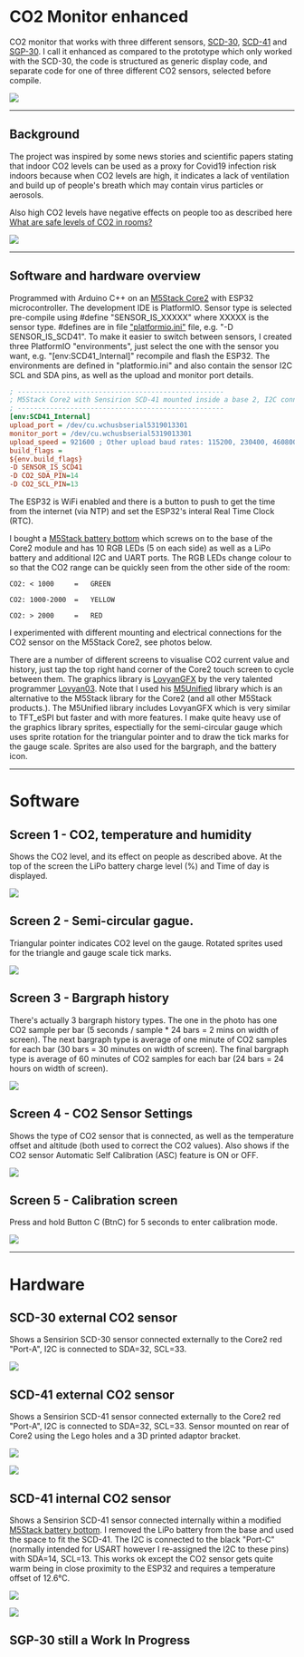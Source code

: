 # CO2 Monitor enhanced
CO2 monitor that works with three different sensors, [SCD-30](https://au.mouser.com/ProductDetail/Sensirion/SCD30?qs=sGAEpiMZZMv0NwlthflBi416OFlovbRC0nuIF%252BcSLo4%3D), [SCD-41](https://www.adafruit.com/product/5190) and [SGP-30](https://www.adafruit.com/product/3709). I call it enhanced as compared to the prototype which only worked with the SCD-30, the code is structured as generic display code, and separate code for one of three different CO2 sensors, selected before compile.

![](images/CO2_sensor_6.jpg)

---

## Background
  The project was inspired by some news stories and scientific papers stating that indoor CO2 levels can be used as a proxy for Covid19 infection risk indoors because when CO2 levels are high, it indicates a lack of ventilation and build up of people's breath which may contain virus particles or aerosols.
 
 Also high CO2 levels have negative effects on people too as described here [What are safe levels of CO2 in rooms?](https://www.kane.co.uk/knowledge-centre/what-are-safe-levels-of-co-and-co2-in-rooms)

![](images/CO2_sensor_10.png)

---
## Software and hardware overview
 Programmed with Arduino C++ on an [M5Stack Core2](https://shop.m5stack.com/collections/stack-series/products/m5stack-core2-esp32-iot-development-kit?variant=35960244109476) with ESP32 microcontroller. The development IDE is PlatformIO. Sensor type is selected pre-compile using #define "SENSOR_IS_XXXXX" where XXXXX is the sensor type. #defines are in file ["platformio.ini"](platformio.ini) file, e.g. "-D SENSOR_IS_SCD41". To make it easier to switch between sensors, I created three PlatformIO "environments", just select the one with the sensor you want, e.g. "[env:SCD41_Internal]" recompile and flash the ESP32. The environments are defined in "platformio.ini" and also contain the sensor I2C SCL and SDA pins, as well as the upload and monitor port details.

```ini
; ---------------------------------------------------
; M5Stack Core2 with Sensirion SCD-41 mounted inside a base 2, I2C connected to black port, SDA=14, SCL=13
; ---------------------------------------------------
[env:SCD41_Internal]
upload_port = /dev/cu.wchusbserial5319013301
monitor_port = /dev/cu.wchusbserial5319013301
upload_speed = 921600 ; Other upload baud rates: 115200, 230400, 460800, 921600 or 1500000
build_flags = 
${env.build_flags}
-D SENSOR_IS_SCD41
-D CO2_SDA_PIN=14
-D CO2_SCL_PIN=13
```

The ESP32 is WiFi enabled and there is a button to push to get the time from the internet (via NTP) and set the ESP32's interal Real Time Clock (RTC).

I bought a [M5Stack battery bottom](https://shop.m5stack.com/products/m5go-battery-bottom2-for-core2-only) which screws on to the base of the Core2 module and has 10 RGB LEDs (5 on each side) as well as a LiPo battery and additional I2C and UART ports. The RGB LEDs change colour to so that the CO2 range can be quickly seen from the other side of the room:

```
CO2: < 1000     =   GREEN

CO2: 1000-2000  =   YELLOW

CO2: > 2000     =   RED
```
I experimented with different mounting and electrical connections for the CO2 sensor on the M5Stack Core2, see photos below.

There are a number of different screens to visualise CO2 current value and history, just tap the top right hand corner of the Core2 touch screen to cycle between them. The graphics library is [LovyanGFX](https://github.com/lovyan03/LovyanGFX) by the very talented programmer [Lovyan03](https://github.com/lovyan03). Note that I used his [M5Unified](https://github.com/m5stack/M5Unified) library which is an alternative to the M5Stack library for the Core2 (and all other M5Stack products.). The M5Unified library includes LovyanGFX which is very similar to TFT_eSPI but faster and with more features. I make quite heavy use of the graphics library sprites, espectially for the semi-circular gauge which uses sprite rotation for the triangular pointer and to draw the tick marks for the gauge scale. Sprites are also used for the bargraph, and the battery icon.

---
# Software

## Screen 1 - CO2, temperature and humidity
Shows the CO2 level, and its effect on people as described above. At the top of the screen the LiPo battery charge level (%) and Time of day is displayed.

![](images/CO2_sensor_9.jpg)

## Screen 2 - Semi-circular gague.
Triangular pointer indicates CO2 level on the gauge. Rotated sprites used for the triangle and gauge scale tick marks.

![](images/CO2_sensor_11.jpg)

## Screen 3 - Bargraph history
There's actually 3 bargraph history types. The one in the photo has one CO2 sample per bar (5 seconds / sample * 24 bars = 2 mins on width of screen). The next bargraph type is average of one minute of CO2 samples for each bar (30 bars = 30 minutes on width of screen). The final bargraph type is average of 60 minutes of CO2 samples for each bar (24 bars = 24 hours on width of screen).

![](images/CO2_sensor_4.jpg)

## Screen 4 - CO2 Sensor Settings
Shows the type of CO2 sensor that is connected, as well as the temperature offset and altitude (both used to correct the CO2 values). Also shows if the CO2 sensor Automatic Self Calibration (ASC) feature is ON or OFF.

![](images/CO2_sensor_5.jpg)

## Screen 5 - Calibration screen
Press and hold Button C (BtnC) for 5 seconds to enter calibration mode.

![](images/CO2_sensor_8.jpg)

---
# Hardware

## SCD-30 external CO2 sensor
Shows a Sensirion SCD-30 sensor connected externally to the Core2 red "Port-A", I2C is connected to SDA=32, SCL=33.

![](images/CO2_sensor_7.jpg)

## SCD-41 external CO2 sensor
Shows a Sensirion SCD-41 sensor connected externally to the Core2 red "Port-A", I2C is connected to SDA=32, SCL=33. Sensor mounted on rear of Core2 using the Lego holes and a 3D printed adaptor bracket.

![](images/CO2_sensor_12.jpg)

![](images/CO2_sensor_13.jpg)

## SCD-41 internal CO2 sensor
Shows a Sensirion SCD-41 sensor connected internally within a modified [M5Stack battery bottom](https://shop.m5stack.com/products/m5go-battery-bottom2-for-core2-only). I removed the LiPo battery from the base and used the space to fit the SCD-41. The I2C is connected to the black "Port-C" (normally intended for USART however I re-assigned the I2C to these pins) with SDA=14, SCL=13. This works ok except the CO2 sensor gets quite warm being in close proximity to the ESP32 and requires a temperature offset of 12.6°C.

![](images/CO2_sensor_2.jpg)

![](images/CO2_sensor_3.jpg)

## SGP-30 still a Work In Progress

